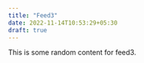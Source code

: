```yaml
---
title: "Feed3"
date: 2022-11-14T10:53:29+05:30
draft: true
---
```



This is some random content for feed3.